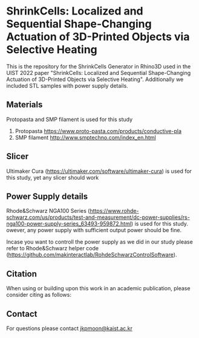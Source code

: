 # ShrinkCells: Localized and Sequential Shape-Changing Actuation of 3D-Printed Objects via Selective Heating

This is the repository for the ShrinkCells Generator in Rhino3D used in the UIST 2022 paper "ShrinkCells: Localized and Sequential Shape-Changing Actuation of 3D-Printed Objects via Selective Heating". Additionally we included STL samples with power supply details. 

## Materials

Protopasta and SMP filament is used for this study
1) Protopasta https://www.proto-pasta.com/products/conductive-pla
2) SMP filament http://www.smptechno.com/index_en.html
   
## Slicer
Ultimaker Cura (https://ultimaker.com/software/ultimaker-cura) is used for this study, yet any slicer should work

## Power Supply details
Rhode&Schwarz NGA100 Series (https://www.rohde-schwarz.com/us/products/test-and-measurement/dc-power-supplies/rs-nga100-power-supply-series_63493-959872.html) is used for this study. owever, any power supply with sufficient output power should be fine.

Incase you want to controll the power supply as we did in our study please refer to Rhode&Schwarz helper code (https://github.com/makinteractlab/RohdeSchwarzControlSoftware).


## Citation
When using or building upon this work in an academic publication, please consider citing as follows:


## Contact
For questions please contact jkpmoon@kaist.ac.kr